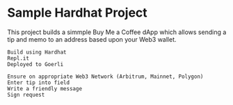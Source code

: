# Sample Hardhat Project

This project builds a simmple Buy Me a Coffee dApp which allows sending a tip and memo to an address based upon your Web3 wallet.

```
Build using Hardhat
Repl.it
Deployed to Goerli
```


```
Ensure on appropriate Web3 Network (Arbitrum, Mainnet, Polygon)
Enter tip into field
Write a friendly message
Sign request
```
